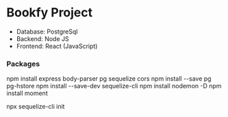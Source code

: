 # Bookfy Project

- Database: PostgreSql
- Backend: Node JS
- Frontend: React (JavaScript)

### Packages

npm install express body-parser pg sequelize cors
npm install --save pg pg-hstore
npm install --save-dev sequelize-cli
npm install nodemon -D
npm install moment



npx sequelize-cli init